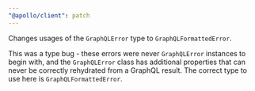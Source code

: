 ```yaml
---
"@apollo/client": patch
---
```


Changes usages of the `GraphQLError` type to `GraphQLFormattedError`.

This was a type bug - these errors were never `GraphQLError` instances
to begin with, and the `GraphQLError` class has additional properties that can
never be correctly rehydrated from a GraphQL result.
The correct type to use here is `GraphQLFormattedError`.

